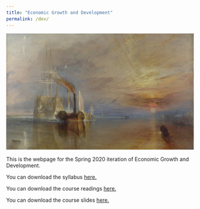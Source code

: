 ```yaml
---
title: "Economic Growth and Development"
permalink: /dev/
---
```


![fighting_temaraire](/assets/images/fighting_temaraire.png)

This is the webpage for the Spring 2020 iteration of Economic Growth and Development.

You can download the syllabus [here.](https://www.dropbox.com/s/jeu28blcv0lluxr/Dev_Sp20.pdf?dl=0)

You can download the course readings [here.](https://www.dropbox.com/sh/3502mc9h32kgvz8/AADALieXuWVKxJLk1wvmHcUda?dl=0)

You can download the course slides [here.](https://www.dropbox.com/sh/tbs0gdeni64dnny/AADu8bVeOHLvGjdWs_ng_oRCa?dl=0)
